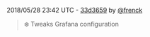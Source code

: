 2018/05/28 23:42 UTC - [33d3659](https://github.com/hassio-addons/addon-grafana/commit/33d3659160f85d96bb53c03389dd85181899e41a) by [@frenck](https://github.com/frenck)
> :snowflake: Tweaks Grafana configuration 

